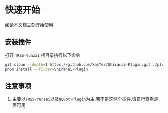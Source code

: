 # 快速开始

阅读本文档立刻开始使用

## 安装插件

打开 `TRSS-Yunzai` 根目录执行以下命令

```sh
git clone --depth=1 https://github.com/XasYer/Shiranai-Plugin.git ./plugins/Shiranai-Plugin/
pnpm install --filter=Shiranai-Plugin
```

## 注意事项

1. 主要以`TRSS-Yunzai`以及`QQBot-Plugin`为主,若不是这两个插件,请自行查看是否可用
